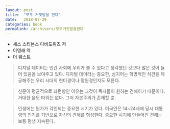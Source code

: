 ```yaml
---
layout: post
title:  "모두 거짓말을 한다"
date:   2018-07-29
categories: book
permalink: /archivers/모두거짓말을한다
---
```


* 세스 스티븐스 다비도위츠 저
* 이영래 역
* 더 퀘스트

> 디지털 데이터는 인간 사회에 우리가 볼 수 있다고 생각했던 것보다 많은 것이 들어 있음을 보여주고 있다. 디지털 데이터는 중요한, 심지어는 혁명적인 식견을 제공해주는 우리 시대의 현미경이나 망원경인지도 모른다.

> 신문이 평균적으로 좌편향인 이유는 그것이 독자들이 원하는 견해이기 때문이다. 거대한 음모 따위는 없다. 그저 자본주의가 존재할 뿐.

> 인생에는 뭔가가 각인되는 중요한 시기가 있다. 미국인은 14~24세에 당시 대통령의 인기를 기반으로 자신의 견해를 형성한다. 중요한 시기에 만들어진 견해는 보통 평생 지속된다.
